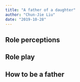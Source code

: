 ```yaml
---
title: "A father of a daughter"
author: "Chun-Jie Liu"
date: "2019-10-28"
---
```



## Role perceptions

## Role play

## How to be a father